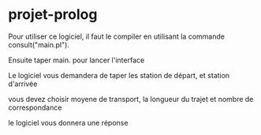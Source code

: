# projet-prolog

Pour utiliser ce logiciel, il faut le compiler en utilisant la commande consult("main.pl").

Ensuite taper main. pour lancer l'interface

Le logiciel vous demandera de taper les station de départ, et station d'arrivée

vous devez choisir moyene de transport, la longueur du trajet et nombre de correspondance

le logiciel vous donnera une réponse
